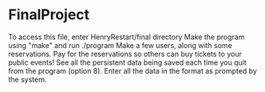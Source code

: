 # FinalProject
To access this file, enter HenryRestart/final directory
Make the program using "make" and run ./program
Make a few users, along with some reservations.
Pay for the reservations so others can buy tickets to your public events! 
See all the persistent data being saved each time you quit from the program (option 8).
Enter all the data in the format as prompted by the system.
